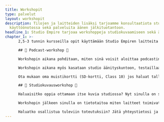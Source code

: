 ```yaml
---
title: Workshopit
type: palvelut
layout: workshopit
description: Tilojen ja laitteiden lisäksi tarjoamme konsultaatiota studion
  käyttöönotossa sekä palveluita äänen jälkituotantoon.
headline_1: Studio Empire tarjoaa workshoppeja studiokuvaamiseen sekä äänittämiseen
chapter_1: >-
      2,5-3 tunnin kursseilla opit käyttämään Studio Empiren laitteita ammattimaisesti. Osallistujilta ei tarvita aiempaa kokemusta ei tarvita. Riittää, että sinua kiinnostaa podcastit, äänittäminen tai studiossa kuvaaminen.<br><br>

      ## 🎤 Podcast-workshop 🎤

      Workshopin aikana pohditaan, miten sinä voisit aloittaa podcastin, kuka on kohderyhmäsi ja miten podcasteja markkinoidaan ja tuotteistetaan. 

      Workshopin aikana myös kasataan studio äänityskuntoon, testaillaan mikkejä ja podcastin editointia.

      Ota mukaan oma muistikortti (SD-kortti, Class 10) jos haluat tallentaa äänitetyn testijakson.<br><br>

      ## 📸 Studiokuvausworkshop 📸

      Haluaisitko oppia ottamaan itse kuvia studiossa? Nyt sinulla on siihen mahdollisuus, kun Studio Empirellä järjestetään workshop kameran, salamoiden, taustojen yms käyttöön liittyen!

      Workshopin jälkeen sinulla on tietotaitoa miten laitteet toimivat ja saat vinkkejä erilaisten kuvausten toteuttamiseksi. Toteutamme workshopin pienessä ryhmässä, joten pääset myös itse testailemaan laitteita. 

      Haluatko osallistua tuleviin toteutuksiin? Jätä yhteystietosi ja ilmoitamme sinulle heti kun järjestämme uusia workshoppeja.
---
```

